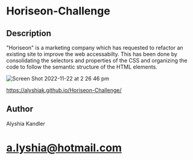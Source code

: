 # Horiseon-Challenge

## Description
"Horiseon" is a marketing company which has requested to refactor an existing site to improve the web accessabilty. This has been done by consolidating the selectors and properties of the CSS and organizing the code to follow the semantic structure of the HTML elements. 

![Screen Shot 2022-11-22 at 2 26 46 pm](https://user-images.githubusercontent.com/111984179/203214054-ec065992-3500-4624-8bb3-a2d122f41c5a.png)


https://alyshiak.github.io/Horiseon-Challenge/

## Author
Alyshia Kandler
# a.lyshia@hotmail.com

